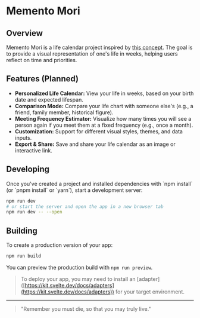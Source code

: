 # Memento Mori

## Overview

Memento Mori is a life calendar project inspired by [this concept](https://memento-mori-calendar.netlify.app/calendar). The goal is to provide a visual representation of one's life in weeks, helping users reflect on time and priorities.

## Features (Planned)

- **Personalized Life Calendar:** View your life in weeks, based on your birth date and expected lifespan.
- **Comparison Mode:** Compare your life chart with someone else's (e.g., a friend, family member, historical figure).
- **Meeting Frequency Estimator:** Visualize how many times you will see a person again if you meet them at a fixed frequency (e.g., once a month).
- **Customization:** Support for different visual styles, themes, and data inputs.
- **Export & Share:** Save and share your life calendar as an image or interactive link.

## Developing

Once you've created a project and installed dependencies with \`npm install\` (or \`pnpm install\` or \`yarn\`), start a development server:

```bash
npm run dev
# or start the server and open the app in a new browser tab
npm run dev -- --open
```

## Building

To create a production version of your app:

```bash
npm run build
```

You can preview the production build with `npm run preview`.

> To deploy your app, you may need to install an [adapter]\([https://kit.svelte.dev/docs/adapters](https://kit.svelte.dev/docs/adapters)) for your target environment.

---

> "Remember you must die, so that you may truly live."

